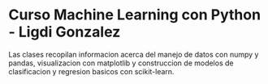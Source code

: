 # Curso Machine Learning con Python - Ligdi Gonzalez 

Las clases recopilan informacion acerca del manejo de datos con numpy y pandas, visualizacion con matplotlib y construccion de modelos de clasificacion y regresion basicos con scikit-learn.
